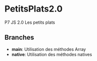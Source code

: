 # PetitsPlats2.0

P7 JS 2.0 Les petits plats

## Branches

- **main**: Utilisation des méthodes Array
- **native**: Utilisation des méthodes natives
